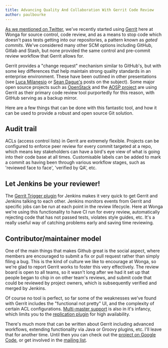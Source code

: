 ```yaml
---
title: Advancing Quality And Collaboration With Gerrit Code Review
author: paulbourke
---
```

[As we mentioned on Twitter](https://twitter.com/wongatech/status/520588561079599104), we've recently started using [Gerrit](https://en.wikipedia.org/wiki/Gerrit_(software)) here at Wonga for source control, code review, and as a means to stop code which doesn't pass tests getting into our repositories, a pattern known as *gated commits*.  We've considered many other SCM options including GitHub, Gitlab and Stash, but none provided the same control and pre-commit review workflow that Gerrit allows for.

Gerrit provides a "change request" mechanism similar to GitHub's, but with some key differences that help maintain strong quality standards in an enterprise environment. These have been outlined in other presentations (see [Luca Milanesio](http://www.slideshare.net/lucamilanesio/gerrit-codereviewgit-hubplugin) or [Sean Dague's](https://dague.net/2013/05/23/github-vs-gerrit/) posts on the subject).  Some major open source projects such as [OpenStack](https://review.openstack.org/#/) and the [AOSP project](https://android-review.googlesource.com) are using Gerrit as their primary code review tool purportedly for this reason, with GitHub serving as a backup mirror.

Here are a few things that can be done with this fantastic tool, and how it can be used to provide a robust and open source Git solution.

## Audit trail

ACLs (access control lists) in Gerrit are extremely flexible. Projects can be configured to enforce peer review for every commit targeted at a repo, which means key stakeholders can have a bird's eye view of what is going into their code base at all times. Customisable labels can be added to mark a commit as having been through various workflow stages, such as 'reviewed face to face', 'verified by QA', etc.

## Let Jenkins be your reviewer!

The [Gerrit Trigger plugin](https://wiki.jenkins-ci.org/display/JENKINS/Gerrit+Trigger) for Jenkins makes it very quick to get Gerrit and Jenkins talking to each other. Jenkins monitors events from Gerrit and specific jobs can be run at each point in the review lifecycle. Here at Wonga we're using this functionality to have CI run for every review, automatically rejecting code that has not passed tests, violates style guides, etc. It's a really useful way of catching problems early and saving time reviewing.

## Contributor/maintainer model

One of the main things that makes Github great is the social aspect, where members are encouraged to submit a fix or pull request rather than simply filing a bug. This is the kind of culture we like to encourage at Wonga, so we're glad to report Gerrit works to foster this very effectively. The review board is open to all teams, so it wasn't long after we had it set up that people began to chip in on other team's reviews, and submit code that could be reviewed by project owners, which is subsequently verified and merged by Jenkins.

Of course no tool is perfect, so far some of the weaknesses we've found with Gerrit includes the "functional not pretty" UI, and the complexity of certain ACL configurations.  [Multi-master support](https://code.google.com/p/gerrit/wiki/MultiMaster) is also in it's infancy, which limits you to the [replication plugin](https://gerrit.googlesource.com/plugins/replication/) for high availability.

There's much more that can be written about Gerrit including advanced workflows, extending functionality via Java or Groovy plugins, etc. I'll leave that for another time. Until then you can check out the [project on Google Code](https://code.google.com/p/gerrit/), or get involved in the [mailing list](https://groups.google.com/forum/#!forum/repo-discuss).

